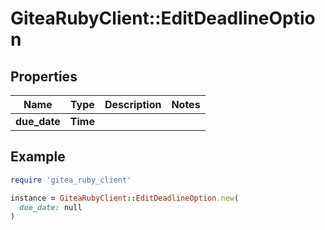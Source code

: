 # GiteaRubyClient::EditDeadlineOption

## Properties

| Name | Type | Description | Notes |
| ---- | ---- | ----------- | ----- |
| **due_date** | **Time** |  |  |

## Example

```ruby
require 'gitea_ruby_client'

instance = GiteaRubyClient::EditDeadlineOption.new(
  due_date: null
)
```

